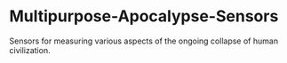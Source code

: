 # Multipurpose-Apocalypse-Sensors
Sensors for measuring various aspects of the ongoing collapse of human civilization.
